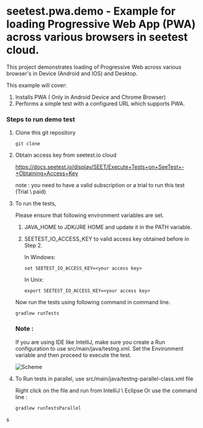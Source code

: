 # seetest.pwa.demo - Example for loading Progressive Web App (PWA) across various browsers in seetest cloud.

This project demonstrates loading of Progressive Web across various browser's in Device (Android and IOS) and Desktop.

This example will cover:

1. Installs PWA ( Only in  Android Device and Chrome Browser)
2. Performs a simple test with a configured URL which supports PWA.


### Steps to run demo test

1. Clone this git repository

	```
	git clone
	```

2. Obtain access key from seetest.io cloud

    https://docs.seetest.io/display/SEET/Execute+Tests+on+SeeTest+-+Obtaining+Access+Key

    note :  you need to have a valid subscription or a trial to run this test (Trial \ paid)

3. To run the tests,

    Please ensure that following environment variables are set.

    1. JAVA_HOME to JDK/JRE HOME and update it in the PATH variable.
    2. SEETEST_IO_ACCESS_KEY to valid access key obtained before in Step 2.

        In Windows:

        ```
    	set SEETEST_IO_ACCESS_KEY=<your access key>
    	```

    	In Unix:

    	```
        export SEETEST_IO_ACCESS_KEY=<your access key>
        ```

    Now run the tests using following command in command line.

    ```
    gradlew runTests
    ```

    ### Note :
    If you are using IDE like IntelliJ, make sure you create a Run configuration to use src/main/java/testng.xml.
    Set the Environment variable and then proceed to execute the test.

    ![Scheme](images/IntelliJ_Run_Conf.gif)

5. To Run tests in parallel, use src/main/java/testng-parallel-class.xml file

	Right click on the file and run from IntelliJ \ Eclipse
	Or use the command line :

	```
	gradlew runTestsParallel
	```
s
